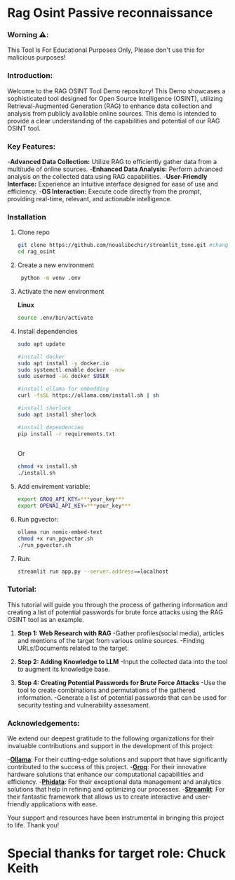 # Rag Osint Passive reconnaissance

### Worning ⚠️:
This Tool Is For Educational Purposes Only, Please don't use this for malicious purposes!

### Introduction:
Welcome to the RAG OSINT Tool Demo repository! This Demo showcases a sophisticated tool designed for Open Source Intelligence (OSINT), utilizing Retrieval-Augmented Generation (RAG) to enhance data collection and analysis from publicly available online sources. This demo is intended to provide a clear understanding of the capabilities and potential of our RAG OSINT tool.

### Key Features:
   -**Advanced Data Collection:** Utilize RAG to efficiently gather data from a multitude of online sources.
   -**Enhanced Data Analysis:** Perform advanced analysis on the collected data using RAG capabilities.
   -**User-Friendly Interface:** Experience an intuitive interface designed for ease of use and efficiency.
   -**OS Interaction:** Execute code directly from the prompt, providing real-time, relevant, and actionable intelligence.

### Installation
1. Clone repo
   ```bash
   git clone https://github.com/noualibechir/streamlit_tsne.git #change to the right one
   cd rag_osint
   
   ```
2. Create a new environment 
    ```bash
     python -m venv .env
    ```
3. Activate the new environment

   **Linux**

    ```bash
    source .env/bin/activate
    ```
4. Install dependencies 
   
   ```bash
   sudo apt update

   #install docker
   sudo apt install -y docker.io
   sudo systemctl enable docker --now
   sudo usermod -aG docker $USER

   #install ollama for embedding
   curl -fsSL https://ollama.com/install.sh | sh

   #install sherlock
   sudo apt install sherlock

   #install dependencies
   pip install -r requirements.txt
    
   ```
   Or

   ```bash
   chmod +x install.sh
   ./install.sh 
   ```
5. Add envirement variable:

   ```bash
   export GROQ_API_KEY=***your_key***
   export OPENAI_API_KEY=***your_key***

   ```

6. Run pgvector:

   ```bash
   ollama run nomic-embed-text
   chmod +x run_pgvector.sh
   ./run_pgvector.sh
   ```
7. Run:

   ```bash
   streamlit run app.py --server.address==localhost 
   ```
### Tutorial:
 This tutorial will guide you through the process of gathering information and creating a list of potential passwords for brute force attacks using the RAG OSINT tool as an example.

 1. **Step 1: Web Research with RAG**
   -Gather profiles(social media), articles and mentions of the target from various online sources.
   -Finding URLs/Documents related to the target.

2. **Step 2: Adding Knowledge to LLM**
   -Input the collected data into the tool to augment its knowledge base.

3. **Step 4: Creating Potential Passwords for Brute Force Attacks**
   -Use the tool to create combinations and permutations of the gathered information.
   -Generate a list of potential passwords that can be used for security testing and vulnerability assessment.



### Acknowledgements:

 We extend our deepest gratitude to the following organizations for their invaluable contributions and support in the development of this project:

   -**[Ollama](https://ollama.com/)**: For their cutting-edge solutions and support that have significantly contributed to the success of this project.
   -**[Groq](https://groq.com/)**: For their innovative hardware solutions that enhance our computational capabilities and efficiency.
   -**[Phidata](https://www.phidata.com/)**: For their exceptional data management and analytics solutions that help in refining and optimizing our processes.
   -**[Streamlit](https://streamlit.io/)**: For their fantastic framework that allows us to create interactive and user-friendly applications with ease.

 Your support and resources have been instrumental in bringing this project to life. Thank you!

 # Special thanks for target role: Chuck Keith